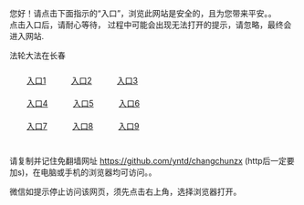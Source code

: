 您好！请点击下面指示的“入口”，浏览此网站是安全的，且为您带来平安。。 <br/>
点击入口后，请耐心等待， 过程中可能会出现无法打开的提示，请忽略，最终会进入网站. </br>

法轮大法在长春<br/>
<div style="padding:10px"><a style="margin:20px" target="_blank" href="https://d24r64xuhuobb.cloudfront.net/2Qpsp?quvwljcd" id="ccLink1" rel="nofollow">入口1</a> <a target="_blank" style="margin:20px" href="https://d1mtoiv5fwr7kl.cloudfront.net/2Qpsp?njkfkv" id="ccLink2" rel="nofollow">入口2</a> <a style="margin:20px" target="_blank" href="https://d1e1iwqe4ep7q9.cloudfront.net/2Qpsp?rclfsnbx" id="ccLink3" rel="nofollow">入口3</a></div>

<div style="padding:10px" ><a style="margin:20px" target="_blank" href="https://d24r64xuhuobb.cloudfront.net/2Qpsp?quvwljcd" id="ccLink4" rel="nofollow">入口4</a> <a style="margin:20px" href="https://d1mtoiv5fwr7kl.cloudfront.net/2Qpsp?njkfkv" target="_blank" id="ccLink5" rel="nofollow">入口5</a> <a style="margin:20px" href="https://d1e1iwqe4ep7q9.cloudfront.net/2Qpsp?rclfsnbx" target="_blank" id="ccLink6" rel="nofollow">入口6</a></div>

<div style="padding:10px"><a style="margin:20px" target="_blank" href="https://d24r64xuhuobb.cloudfront.net/2Qpsp?quvwljcd" id="ccLink7" rel="nofollow">入口7</a> <a style="margin:20px" href="https://d1mtoiv5fwr7kl.cloudfront.net/2Qpsp?njkfkv" target="_blank" id="ccLink8" rel="nofollow">入口8</a> <a style="margin:20px" target="_blank" href="https://d1e1iwqe4ep7q9.cloudfront.net/2Qpsp?rclfsnbx" id="ccLink9" rel="nofollow">入口9</a></div>

<br/>



请复制并记住免翻墙网址 https://github.com/yntd/changchunzx (http后一定要加s)，在电脑或手机的浏览器均可访问。。<br/>

微信如提示停止访问该网页，须先点击右上角，选择浏览器打开。
